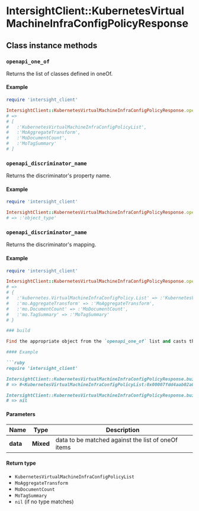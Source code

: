 # IntersightClient::KubernetesVirtualMachineInfraConfigPolicyResponse

## Class instance methods

### `openapi_one_of`

Returns the list of classes defined in oneOf.

#### Example

```ruby
require 'intersight_client'

IntersightClient::KubernetesVirtualMachineInfraConfigPolicyResponse.openapi_one_of
# =>
# [
#   :'KubernetesVirtualMachineInfraConfigPolicyList',
#   :'MoAggregateTransform',
#   :'MoDocumentCount',
#   :'MoTagSummary'
# ]
```

### `openapi_discriminator_name`

Returns the discriminator's property name.

#### Example

```ruby
require 'intersight_client'

IntersightClient::KubernetesVirtualMachineInfraConfigPolicyResponse.openapi_discriminator_name
# => :'object_type'
```

### `openapi_discriminator_name`

Returns the discriminator's mapping.

#### Example

```ruby
require 'intersight_client'

IntersightClient::KubernetesVirtualMachineInfraConfigPolicyResponse.openapi_discriminator_mapping
# =>
# {
#   :'kubernetes.VirtualMachineInfraConfigPolicy.List' => :'KubernetesVirtualMachineInfraConfigPolicyList',
#   :'mo.AggregateTransform' => :'MoAggregateTransform',
#   :'mo.DocumentCount' => :'MoDocumentCount',
#   :'mo.TagSummary' => :'MoTagSummary'
# }

### build

Find the appropriate object from the `openapi_one_of` list and casts the data into it.

#### Example

```ruby
require 'intersight_client'

IntersightClient::KubernetesVirtualMachineInfraConfigPolicyResponse.build(data)
# => #<KubernetesVirtualMachineInfraConfigPolicyList:0x00007fdd4aab02a0>

IntersightClient::KubernetesVirtualMachineInfraConfigPolicyResponse.build(data_that_doesnt_match)
# => nil
```

#### Parameters

| Name | Type | Description |
| ---- | ---- | ----------- |
| **data** | **Mixed** | data to be matched against the list of oneOf items |

#### Return type

- `KubernetesVirtualMachineInfraConfigPolicyList`
- `MoAggregateTransform`
- `MoDocumentCount`
- `MoTagSummary`
- `nil` (if no type matches)

